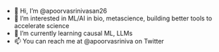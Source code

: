 - 👋 Hi, I’m @apoorvasrinivasan26
- 👀 I’m interested in ML/AI in bio, metascience, building better tools to accelerate science
- 🌱 I’m currently learning causal ML, LLMs
- 📫 You can reach me at @apoorvasriniva on Twitter 

<!---
apoorvasrinivasan26/apoorvasrinivasan26 is a ✨ special ✨ repository because its `README.md` (this file) appears on your GitHub profile.
You can click the Preview link to take a look at your changes.
--->
